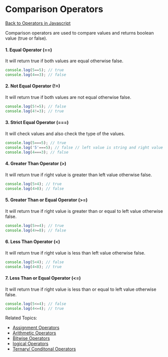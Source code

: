 # Comparison Operators
[Back to Operators in Javascript](README.md#operators-in-javascript)

Comparison operators are used to compare values and returns boolean value (true or false).

#### 1. Equal Operator (==)
It will return true if both values are equal otherwise false.

```js
console.log(5==5); // true
console.log(4==3); // false
```

#### 2. Not Equal Operator (!=)
It will return true if both values are not equal otherwise false.

```js
console.log(5!=5); // false
console.log(4!=3); // true
```

#### 3. Strict Equal Operator (===)
It will check values and also check the type of the values.

```js
console.log(5===5); // true
console.log('5'===5); // false // left value is string and right value is number
console.log(4===3); // false
```

#### 4. Greater Than Operator (>)
It will return true if right value is greater than left value otherwise false.
```js
console.log(5>4); // true
console.log(4>8); // false
```

#### 5. Greater Than or Equal Operator (>=)
It will return true if right value is greater than or equal to left value otherwise false.
```js
console.log(5>=4); // true
console.log(4>=8); // false
```

#### 6. Less Than Operator (<)
It will return true if right value is less than left value otherwise false.
```js
console.log(5<4); // false
console.log(4<8); // true
```
#### 7. Less Than or Equal Operator (<=)
It will return true if right value is less than or equal to left value otherwise false.
```js
console.log(5<=4); // false
console.log(4<=4); // true
```


Related Topics:
- [Assignment Operators](AssignmentOperator.md#assignment-operator)
- [Arithmetic Operators](ArithmeticOperator.md#arithmetic-operators)
- [Bitwise Operators](BitwiseOperator.md#bitwise-operators)
- [logical Operators](LogicalOperator.md#logical-operators)
- [Ternary/ Conditonal Operators](TernaryOperator.md#ternary-operators)